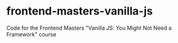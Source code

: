 # frontend-masters-vanilla-js
Code for the Frontend Masters "Vanilla JS: You Might Not Need a Framework" course

